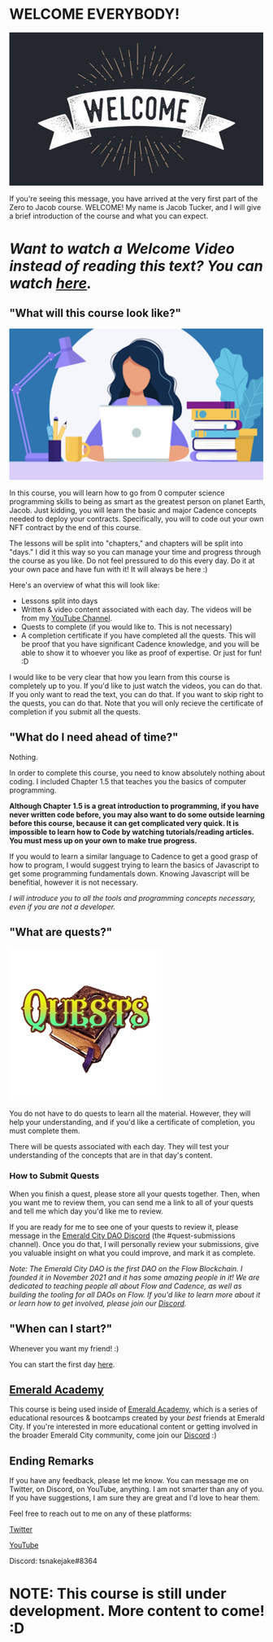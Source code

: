 # WELCOME EVERYBODY!

<img src="./images/welcome.jpeg" alt="drawing" width="500"/>

If you're seeing this message, you have arrived at the very first part of the Zero to Jacob course. WELCOME! My name is Jacob Tucker, and I will give a brief introduction of the course and what you can expect.

# *Want to watch a Welcome Video instead of reading this text? You can watch <a href="https://www.youtube.com/watch?v=JBtmLjZBR6M" target="_blank">here</a>.*

## "What will this course look like?"

<img src="./images/course.png" alt="drawing" width="500"/>

In this course, you will learn how to go from 0 computer science programming skills to being as smart as the greatest person on planet Earth, Jacob. Just kidding, you will learn the basic and major Cadence concepts needed to deploy your contracts. Specifically, you will to code out your own NFT contract by the end of this course.

The lessons will be split into "chapters," and chapters will be split into "days." I did it this way so you can manage your time and progress through the course as you like. Do not feel pressured to do this every day. Do it at your own pace and have fun with it! It will always be here :)

Here's an overview of what this will look like:
- Lessons split into days
- Written & video content associated with each day. The videos will be from my [YouTube Channel](https://www.youtube.com/channel/UCf6DzMRwj7SJ3nPrZqd5hHw).
- Quests to complete (if you would like to. This is not necessary)
- A completion certificate if you have completed all the quests. This will be proof that you have significant Cadence knowledge, and you will be able to show it to whoever you like as proof of expertise. Or just for fun! :D

I would like to be very clear that how you learn from this course is completely up to you. If you'd like to just watch the videos, you can do that. If you only want to read the text, you can do that. If you want to skip right to the quests, you can do that. Note that you will only recieve the certificate of completion if you submit all the quests.

## "What do I need ahead of time?"

Nothing.

In order to complete this course, you need to know absolutely nothing about coding. I included Chapter 1.5 that teaches you the basics of computer programming. 

**Although Chapter 1.5 is a great introduction to programming, if you have never written code before, you may also want to do some outside learning before this course, because it can get complicated very quick. It is impossible to learn how to Code by watching tutorials/reading articles. You must mess up on your own to make true progress.**

If you would to learn a similar language to Cadence to get a good grasp of how to program, I would suggest trying to learn the basics of Javascript to get some programming fundamentals down. Knowing Javascript will be benefitial, however it is not necessary. 

*I will introduce you to all the tools and programming concepts necessary, even if you are not a developer.*

## "What are quests?"

<img src="./images/quests.png" alt="drawing" width="300"/>

You do not have to do quests to learn all the material. However, they will help your understanding, and if you'd like a certificate of completion, you must complete them.

There will be quests associated with each day. They will test your understanding of the concepts that are in that day's content. 

### How to Submit Quests

When you finish a quest, please store all your quests together. Then, when you want me to review them, you can send me a link to all of your quests and tell me which day you'd like me to review.

If you are ready for me to see one of your quests to review it, please message in the [Emerald City DAO Discord](https://discord.gg/z6zgjr7HEm) (the #quest-submissions channel). Once you do that, I will personally review your submissions, give you valuable insight on what you could improve, and mark it as complete.

*Note: The Emerald City DAO is the first DAO on the Flow Blockchain. I founded it in November 2021 and it has some amazing people in it! We are dedicated to teaching people all about Flow and Cadence, as well as building the tooling for all DAOs on Flow. If you'd like to learn more about it or learn how to get involved, please join our [Discord](https://discord.gg/emeraldcity).*

## "When can I start?"

Whenever you want my friend! :)

You can start the first day [here](https://github.com/jacob-tucker/Flow-Zero-to-Jacob/tree/main/chapter1.0/day1).

## <a href="https://academy.ecdao.org" target="_blank">Emerald Academy</a>

This course is being used inside of <a href="https://academy.ecdao.org" target="_blank">Emerald Academy</a>, which is a series of educational resources & bootcamps created by your *best* friends at Emerald City. If you're interested in more educational content or getting involved in the broader Emerald City community, come join our <a href="https://discord.gg/emeraldcity" target="_blank">Discord</a> :)

## Ending Remarks

If you have any feedback, please let me know. You can message me on Twitter, on Discord, on YouTube, anything. I am not smarter than any of you. If you have suggestions, I am sure they are great and I'd love to hear them.

Feel free to reach out to me on any of these platforms:

[Twitter](https://twitter.com/jacobmtucker)

[YouTube](https://www.youtube.com/channel/UCf6DzMRwj7SJ3nPrZqd5hHw)

Discord: tsnakejake#8364

# NOTE: This course is still under development. More content to come! :D
